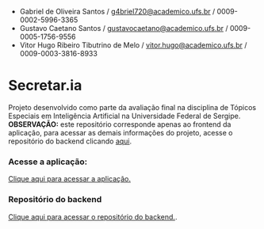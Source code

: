 - Gabriel de Oliveira Santos / g4briel720@academico.ufs.br / 0009-0002-5996-3365
- Gustavo Caetano Santos / gustavocaetano@academico.ufs.br / 0009-0005-1756-9556
- Vitor Hugo Ribeiro Tibutrino de Melo / vitor.hugo@academico.ufs.br / 0009-0003-3816-8933

# Secretar.ia

Projeto desenvolvido como parte da avaliação final na disciplina de Tópicos Especiais em Inteligência Artificial na Universidade Federal de Sergipe.
**OBSERVAÇÃO:** este repositório corresponde apenas ao frontend da aplicação, para acessar as demais informações do projeto, acesse o repositório do backend clicando [aqui](https://github.com/Tibuh/TEIA).

### Acesse a aplicação:
[Clique aqui para acessar a aplicação.](https://6613a1c40891b76b6847cb9b--secretar-ia.netlify.app/)

### Repositório do backend
[Clique aqui para acessar o repositório do backend.](https://github.com/Tibuh/TEIA).
